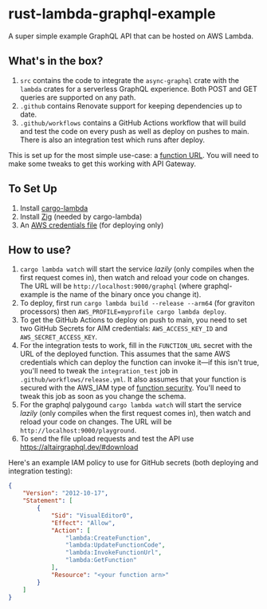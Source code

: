 # rust-lambda-graphql-example

A super simple example GraphQL API that can be hosted on AWS Lambda.

## What's in the box?

1. `src` contains the code to integrate the `async-graphql` crate with the `lambda` crates for a serverless GraphQL experience. Both POST and GET queries are supported on any path.
2. `.github` contains Renovate support for keeping dependencies up to date.
3. `.github/workflows` contains a GitHub Actions workflow that will build and test the code on every push as well as deploy on pushes to main. There is also an integration test which runs after deploy.

This is set up for the most simple use-case: a [function URL](https://docs.aws.amazon.com/lambda/latest/dg/lambda-urls.html). You will need to make some tweaks to get this working with API Gateway.

## To Set Up

1. Install [cargo-lambda](https://www.cargo-lambda.info/guide/getting-started.html)
2. Install [Zig](https://ziglang.org/download/) (needed by cargo-lambda)
3. An [AWS credentials file](https://docs.aws.amazon.com/cli/latest/userguide/cli-configure-files.html) (for deploying only)

## How to use?

1. `cargo lambda watch` will start the service _lazily_ (only compiles when the first request comes in), then watch and reload your code on changes. The URL will be `http://localhost:9000/graphql` (where graphql-example is the name of the binary once you change it).
2. To deploy, first run `cargo lambda build --release --arm64` (for graviton processors) then `AWS_PROFILE=myprofile cargo lambda deploy`.
3. To get the GitHub Actions to deploy on push to main, you need to set two GitHub Secrets for AIM credentials: `AWS_ACCESS_KEY_ID` and `AWS_SECRET_ACCESS_KEY`.
4. For the integration tests to work, fill in the `FUNCTION_URL` secret with the URL of the deployed function. This assumes that the same AWS credentials which can deploy the function can invoke it—if this isn't true, you'll need to tweak the `integration_test` job in `.github/workflows/release.yml`. It also assumes that your function is secured with the AWS_IAM type of [function security](https://docs.aws.amazon.com/lambda/latest/dg/urls-auth.html). You'll need to tweak this job as soon as you change the schema.
5. For the graphql palygound `cargo lambda watch` will start the service _lazily_ (only compiles when the first request comes in), then watch and reload your code on changes. The URL will be `http://localhost:9000/playground`.
6. To send the file upload requests and test the API use https://altairgraphql.dev/#download

Here's an example IAM policy to use for GitHub secrets (both deploying and integration testing):

```json
{
    "Version": "2012-10-17",
    "Statement": [
        {
            "Sid": "VisualEditor0",
            "Effect": "Allow",
            "Action": [
                "lambda:CreateFunction",
                "lambda:UpdateFunctionCode",
                "lambda:InvokeFunctionUrl",
                "lambda:GetFunction"
            ],
            "Resource": "<your function arn>"
        }
    ]
}
```
